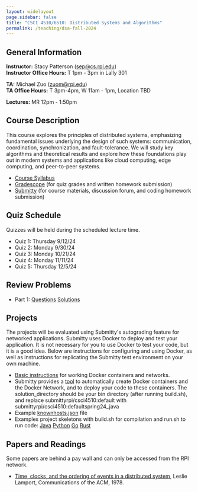 ```yaml
---
layout: widelayout
page.sidebar: false
title: "CSCI 4510/6510: Distributed Systems and Algorithms"
permalink: /teaching/dsa-fall-2024
---
```



## General Information
**Instructor:** Stacy Patterson (sep@cs.rpi.edu)  
**Instructor Office Hours:**  T 1pm - 3pm in Lally 301

**TA:** Michael Zuo (zuom@rpi.edu)   
**TA Office Hours:** T 3pm-4pm, W 11am - 1pm, Location TBD

**Lectures:** MR 12pm - 1:50pm

## Course Description
This course explores the principles of distributed systems, 
emphasizing fundamental issues underlying the design of such systems: 
communication, coordination, synchronization, and fault-tolerance. 
We will study key algorithms and theoretical results
and explore how these foundations play out in modern systems and applications 
like cloud computing, edge computing, and peer-to-peer systems.
- [Course Syllabus](/files/dsa_f24_syllabus.pdf)
- [Gradescope](https://www.gradescope.com/) (for quiz grades and written homework submission)
- [Submitty](https://submitty.cs.rpi.edu/) (for course materials, discussion forum, and coding homework submission)

## Quiz Schedule
Quizzes will be held during the scheduled lecture time.
- Quiz 1: Thursday 9/12/24
- Quiz 2: Monday 9/30/24
- Quiz 3: Monday 10/21/24
- Quiz 4: Monday 11/11/24
- Quiz 5: Thursday 12/5/24
             
## Review Problems
- Part 1: [Questions](https://submitty.cs.rpi.edu/courses/f24/csci4510/course_material/ReviewQuestionsPart1.pdf) [Solutions](https://submitty.cs.rpi.edu/courses/f24/csci4510/course_material/ReviewSolutionsPart1.pdf)

## Projects
The projects will be evaluated using Submitty's autograding feature for networked applications. 
Submitty uses Docker to deploy and test your application. It is not necessary for you to use 
Docker to test your code, but it is a good idea. Below are instructions for configuring and using Docker, 
as well as instructions for replicating the Submitty test environment on your own machine.  
- [Basic instructions](https://docs.google.com/document/d/e/2PACX-1vTzW9hN_boFWx7kf3agpkSVFWdt8tTanaCLjKZlzh9uQgXi7Wok3DA3BeoAiUXO53zGb6wxsFwLgwiB/pub) for working Docker containers and networks.
- Submitty provides a [tool](https://github.com/Submitty/StudentTools/tree/main/network_generator) to automatically create Docker containers and the Docker Network, and to deploy your code to these containers. The solution_directory should be your bin directory (after running build.sh), and replace submittyrpi/csci4510:default with  submittyrpi/csci4510:defaultspring24_java
- Example [knownhosts.json](/files/f24/knownhosts.json) file
- Examples project skeletons with build.sh for compilation and run.sh to run code: [Java](/files/java.zip) [Python](/files/python.zip)  [Go](/files/go.zip) [Rust](/files/rust.zip)
  
## Papers and Readings
Some papers are behind a pay wall and can only be accessed from the RPI network.
- [Time, clocks, and the ordering of events in a distributed system](https://www.microsoft.com/en-us/research/publication/time-clocks-ordering-events-distributed-system/), Leslie Lamport, Communications of the ACM, 1978.
  
